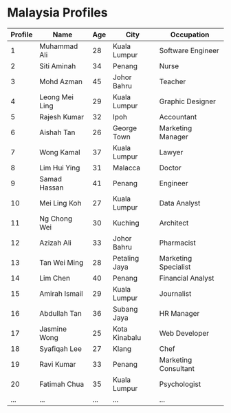 # Malaysia Profiles

| Profile | Name            | Age | City           | Occupation         |
| ------- | --------------- | --- | -------------- | ------------------- |
| 1       | Muhammad Ali    | 28  | Kuala Lumpur   | Software Engineer   |
| 2       | Siti Aminah     | 34  | Penang         | Nurse               |
| 3       | Mohd Azman      | 45  | Johor Bahru    | Teacher             |
| 4       | Leong Mei Ling  | 29  | Kuala Lumpur   | Graphic Designer    |
| 5       | Rajesh Kumar    | 32  | Ipoh           | Accountant          |
| 6       | Aishah Tan      | 26  | George Town    | Marketing Manager   |
| 7       | Wong Kamal      | 37  | Kuala Lumpur   | Lawyer              |
| 8       | Lim Hui Ying    | 31  | Malacca        | Doctor              |
| 9       | Samad Hassan    | 41  | Penang         | Engineer            |
| 10      | Mei Ling Koh    | 27  | Kuala Lumpur   | Data Analyst        |
| 11      | Ng Chong Wei    | 30  | Kuching        | Architect           |
| 12      | Azizah Ali      | 33  | Johor Bahru    | Pharmacist          |
| 13      | Tan Wei Ming    | 28  | Petaling Jaya  | Marketing Specialist|
| 14      | Lim Chen        | 40  | Penang         | Financial Analyst   |
| 15      | Amirah Ismail   | 29  | Kuala Lumpur   | Journalist          |
| 16      | Abdullah Tan    | 36  | Subang Jaya    | HR Manager          |
| 17      | Jasmine Wong    | 25  | Kota Kinabalu  | Web Developer       |
| 18      | Syafiqah Lee    | 27  | Klang          | Chef                |
| 19      | Ravi Kumar      | 33  | Penang         | Marketing Consultant|
| 20      | Fatimah Chua    | 35  | Kuala Lumpur   | Psychologist        |
| ...     | ...             | ... | ...            | ...                 |
